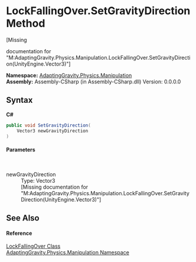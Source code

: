 # LockFallingOver.SetGravityDirection Method 
 

\[Missing <summary> documentation for "M:AdaptingGravity.Physics.Manipulation.LockFallingOver.SetGravityDirection(UnityEngine.Vector3)"\]

**Namespace:**&nbsp;<a href="dab458b4-8c41-18fd-2d94-a3ddec26f694">AdaptingGravity.Physics.Manipulation</a><br />**Assembly:**&nbsp;Assembly-CSharp (in Assembly-CSharp.dll) Version: 0.0.0.0

## Syntax

**C#**<br />
``` C#
public void SetGravityDirection(
	Vector3 newGravityDirection
)
```


#### Parameters
&nbsp;<dl><dt>newGravityDirection</dt><dd>Type: Vector3<br />\[Missing <param name="newGravityDirection"/> documentation for "M:AdaptingGravity.Physics.Manipulation.LockFallingOver.SetGravityDirection(UnityEngine.Vector3)"\]</dd></dl>

## See Also


#### Reference
<a href="01508094-f03d-b823-f4d5-1871826bfd98">LockFallingOver Class</a><br /><a href="dab458b4-8c41-18fd-2d94-a3ddec26f694">AdaptingGravity.Physics.Manipulation Namespace</a><br />